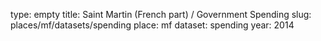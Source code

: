 type: empty
title: Saint Martin (French part) / Government Spending
slug: places/mf/datasets/spending
place: mf
dataset: spending
year: 2014
